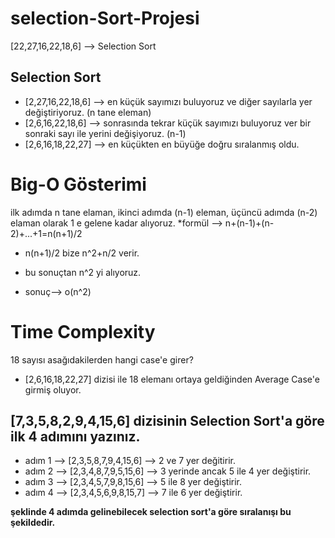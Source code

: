 # selection-Sort-Projesi
[22,27,16,22,18,6] --> Selection Sort
## Selection Sort
* [2,27,16,22,18,6] --> en küçük sayımızı buluyoruz ve diğer sayılarla yer değiştiriyoruz. (n tane eleman)
* [2,6,16,22,18,6] -->  sonrasında tekrar küçük sayımızı buluyoruz ver bir sonraki sayı ile yerini değişiyoruz. (n-1)
* [2,6,16,18,22,27] --> en küçükten en büyüğe doğru sıralanmış oldu.

# Big-O Gösterimi
ilk adımda n tane elaman, ikinci adımda (n-1) eleman, üçüncü adımda (n-2) elaman olarak 1 e gelene kadar alıyoruz.
*formül --> n+(n-1)+(n-2)+...+1=n(n+1)/2

* n(n+1)/2 bize n^2+n/2 verir.
* bu sonuçtan n^2 yi alıyoruz.

* sonuç--> o(n^2)

# Time Complexity
 18 sayısı asağıdakilerden hangi case'e girer?
* [2,6,16,18,22,27] dizisi ile 18 elemanı ortaya geldiğinden Average Case'e girmiş oluyor.


## [7,3,5,8,2,9,4,15,6] dizisinin Selection Sort'a göre ilk 4 adımını yazınız.
*  adım  1 --> [2,3,5,8,7,9,4,15,6] --> 2 ve 7 yer değitirir.
*  adım 2 --> [2,3,4,8,7,9,5,15,6] --> 3 yerinde ancak 5 ile 4 yer değiştirir.
*  adım 3 --> [2,3,4,5,7,9,8,15,6] --> 5 ile 8 yer değiştirir.
*  adım 4 --> [2,3,4,5,6,9,8,15,7] --> 7 ile 6 yer değiştirir.


  **şeklinde 4 adımda gelinebilecek selection sort'a göre sıralanışı bu şekildedir.**
